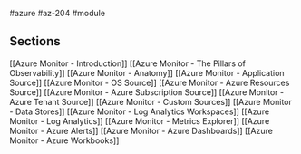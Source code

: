 #azure #az-204 #module 

## Sections
[[Azure Monitor - Introduction]]
[[Azure Monitor - The Pillars of Observability]]
[[Azure Monitor - Anatomy]]
[[Azure Monitor - Application Source]]
[[Azure Monitor - OS Source]]
[[Azure Monitor - Azure Resources Source]]
[[Azure Monitor - Azure Subscription Source]]
[[Azure Monitor - Azure Tenant Source]]
[[Azure Monitor - Custom Sources]]
[[Azure Monitor - Data Stores]]
[[Azure Monitor - Log Analytics Workspaces]]
[[Azure Monitor - Log Analytics]]
[[Azure Monitor - Metrics Explorer]]
[[Azure Monitor - Azure Alerts]]
[[Azure Monitor - Azure Dashboards]]
[[Azure Monitor - Azure Workbooks]]